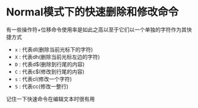 Normal模式下的快速删除和修改命令
=============================
有一些操作符+位移命令使用率是如此之高以至于它们以一个单独的字符作为其快捷方式

* `x` : 代表dl(删除当前光标下的字符)
* `X` : 代表dh(删除当前光标左边的字符)
* `D` : 代表d$(删除到行尾的内容)
* `C` : 代表c$(修改到行尾的内容)
* `s` : 代表cl(修改一个字符)
* `S` : 代表cc(修改一整行)

记住一下快速命令在编辑文本时很有用


